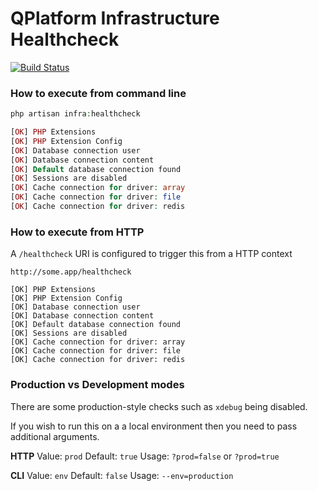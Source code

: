 # QPlatform Infrastructure Healthcheck

[![Build Status](https://travis-ci.org/MapleSyrupGroup/laravel-healthcheck.svg)](https://travis-ci.org/MapleSyrupGroup/laravel-healthcheck.svg)

### How to execute from command line

``` php
php artisan infra:healthcheck

[OK] PHP Extensions
[OK] PHP Extension Config
[OK] Database connection user
[OK] Database connection content
[OK] Default database connection found
[OK] Sessions are disabled
[OK] Cache connection for driver: array
[OK] Cache connection for driver: file
[OK] Cache connection for driver: redis

```


### How to execute from HTTP

A `/healthcheck` URI is configured to trigger this from a HTTP context

```
http://some.app/healthcheck

[OK] PHP Extensions
[OK] PHP Extension Config
[OK] Database connection user
[OK] Database connection content
[OK] Default database connection found
[OK] Sessions are disabled
[OK] Cache connection for driver: array
[OK] Cache connection for driver: file
[OK] Cache connection for driver: redis

```


### Production vs Development modes

There are some production-style checks such as `xdebug` being disabled.  

If you wish to run this on a a local environment then you need to pass additional arguments.

**HTTP**
Value: `prod`
Default: `true`
Usage: `?prod=false` or `?prod=true`

**CLI**
Value: `env`
Default: `false`
Usage: `--env=production`

